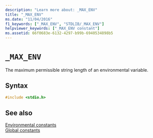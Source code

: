 ```yaml
---
description: "Learn more about: _MAX_ENV"
title: "_MAX_ENV"
ms.date: "11/04/2016"
f1_keywords: ["_MAX_ENV", "STDLIB/_MAX_ENV"]
helpviewer_keywords: ["_MAX_ENV constant"]
ms.assetid: 66f0683e-6132-4297-b99b-6940534898b5
---
```

# `_MAX_ENV`

The maximum permissible string length of an environmental variable.

## Syntax

```C
#include <stdio.h>
```

## See also

[Environmental constants](./environmental-constants.md)\
[Global constants](./global-constants.md)
